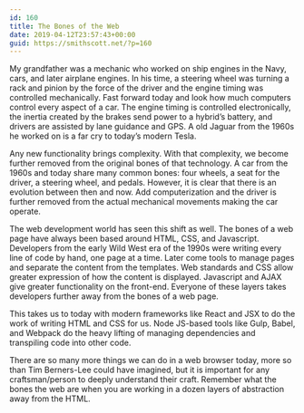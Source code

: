 ```yaml
---
id: 160
title: The Bones of the Web
date: 2019-04-12T23:57:43+00:00
guid: https://smithscott.net/?p=160
---
```

<!-- wp:paragraph -->
<p>My grandfather was a mechanic who worked on ship engines in the Navy, cars, and later airplane engines. In his time, a steering wheel was turning a rack and pinion by the force of the driver and the engine timing was controlled mechanically. Fast forward today and look how much computers control every aspect of a car. The engine timing is controlled electronically, the inertia created by the brakes send power to a hybrid’s battery, and drivers are assisted by lane guidance and GPS. A old Jaguar from the 1960s he worked on is a far cry to today’s modern Tesla. </p>
<!-- /wp:paragraph -->

<!-- wp:paragraph -->
<p>Any new functionality brings complexity. With that complexity, we become further removed from the original bones of that technology. A car from the 1960s and today share many common bones: four wheels, a seat for the driver, a steering wheel, and pedals. However, it is clear that there is an evolution between then and now. Add computerization and the driver is further removed from the actual mechanical movements making the car operate.</p>
<!-- /wp:paragraph -->

<!-- wp:paragraph -->
<p>The web development world has seen this shift as well. The bones of a web page have always been based around HTML, CSS, and Javascript. Developers from the early Wild West era of the 1990s were writing every line of code by hand, one page at a time. Later come tools to manage pages and separate the content from the templates. Web standards and CSS allow greater expression of how the content is displayed. Javascript and AJAX give greater functionality on the front-end. Everyone of these layers takes developers further away from the bones of a web page.</p>
<!-- /wp:paragraph -->

<!-- wp:paragraph -->
<p>This takes us to today with modern frameworks like React and JSX to do the work of writing HTML and CSS for us. Node JS-based tools like Gulp, Babel, and Webpack do the heavy lifting of managing dependencies and transpiling code into other code.</p>
<!-- /wp:paragraph -->

<!-- wp:paragraph -->
<p>There are so many more things we can do in a web browser today, more so than Tim Berners-Lee could have imagined, but it is important for any craftsman/person to deeply understand their craft. Remember what the bones the web are when you are working in a dozen layers of abstraction away from the HTML.</p>
<!-- /wp:paragraph -->
